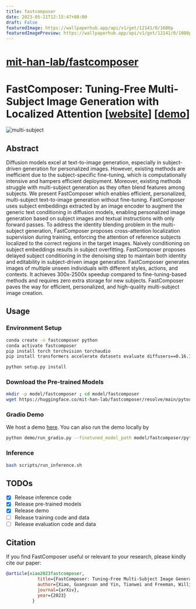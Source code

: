```yaml
---
title: fastcomposer
date: 2023-05-21T12:15:47+08:00
draft: False
featuredImage: https://wallpaperhub.app/api/v1/get/12141/0/1080p
featuredImagePreview: https://wallpaperhub.app/api/v1/get/12141/0/1080p
---
```


# [mit-han-lab/fastcomposer](https://github.com/mit-han-lab/fastcomposer)

# FastComposer: Tuning-Free Multi-Subject Image Generation with Localized Attention [[website](https://fastcomposer.mit.edu/)] [[demo](https://e641423ac45cdd7955.gradio.live)]

![multi-subject](figures/multi-subject.png)

## Abstract

Diffusion models excel at text-to-image generation, especially in subject-driven generation for personalized images. However, existing methods are inefficient due to the subject-specific fine-tuning, which is computationally intensive and hampers efficient deployment. Moreover, existing methods struggle with multi-subject generation as they often blend features among subjects. We present FastComposer which enables efficient, personalized, multi-subject text-to-image generation without fine-tuning. FastComposer uses subject embeddings extracted by an image encoder to augment the generic text conditioning in diffusion models, enabling personalized image generation based on subject images and textual instructions with only forward passes. To address the identity blending problem in the multi-subject generation, FastComposer proposes cross-attention localization supervision during training, enforcing the attention of reference subjects localized to the correct regions in the target images. Naively conditioning on subject embeddings results in subject overfitting. FastComposer proposes delayed subject conditioning in the denoising step to maintain both identity and editability in subject-driven image generation. FastComposer generates images of multiple unseen individuals with different styles, actions, and contexts. It achieves 300x-2500x speedup compared to fine-tuning-based methods and requires zero extra storage for new subjects. FastComposer paves the way for efficient, personalized, and high-quality multi-subject image creation.


## Usage

### Environment Setup

```bash
conda create -n fastcomposer python
conda activate fastcomposer
pip install torch torchvision torchaudio
pip install transformers accelerate datasets evaluate diffusers==0.16.1 xformers triton scipy clip gradio

python setup.py install
```

### Download the Pre-trained Models

```bash
mkdir -p model/fastcomposer ; cd model/fastcomposer
wget https://huggingface.co/mit-han-lab/fastcomposer/resolve/main/pytorch_model.bin
```

### Gradio Demo

We host a demo [here](https://17283ded5673112d93.gradio.live). You can also run the demo locally by 

```bash   
python demo/run_gradio.py --finetuned_model_path model/fastcomposer/pytorch_model.bin  --mixed_precision "fp16"
```

### Inference

```bash
bash scripts/run_inference.sh
```
## TODOs

- [x] Release inference code
- [x] Release pre-trained models
- [x] Release demo
- [ ] Release training code and data
- [ ] Release evaluation code and data

## Citation

If you find FastComposer useful or relevant to your research, please kindly cite our paper:

```bibtex
@article{xiao2023fastcomposer,
            title={FastComposer: Tuning-Free Multi-Subject Image Generation with Localized Attention},
            author={Xiao, Guangxuan and Yin, Tianwei and Freeman, William T. and Durand, Frédo and Han, Song},
            journal={arXiv},
            year={2023}
          }
```
